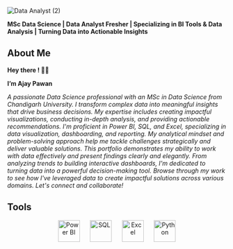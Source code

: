 
![Data Analyst (2)](https://github.com/user-attachments/assets/604cc99f-e7ea-4dc6-8cc3-bf2ef0bd4486)

**MSc Data Science | Data Analyst Fresher | Specializing in BI Tools & Data Analysis | Turning Data into Actionable Insights**

## About Me

**Hey there ! 👋🏻** 

**I’m Ajay Pawan**

*A passionate Data Science professional with an MSc in Data Science from Chandigarh University. I transform complex data into meaningful insights that drive business decisions. My expertise includes creating impactful visualizations, conducting in-depth analysis, and providing actionable recommendations. I'm proficient in Power BI, SQL, and Excel, specializing in data visualization, dashboarding, and reporting. My analytical mindset and problem-solving approach help me tackle challenges strategically and deliver valuable solutions. This portfolio demonstrates my ability to work with data effectively and present findings clearly and elegantly. From analyzing trends to building interactive dashboards, I'm dedicated to turning data into a powerful decision-making tool. Browse through my work to see how I've leveraged data to create impactful solutions across various domains. Let's connect and collaborate!*



## Tools

<p align="center">
  <img src="C:\Users\HP\Downloads\linkedin.png" alt="Power BI" width="50"/>
  &nbsp;&nbsp;&nbsp;&nbsp;
<img src="C:\Users\HP\Downloads\sql-server.png" alt="SQL" width="50"/>
  &nbsp;&nbsp;&nbsp;&nbsp;
  <img src="C:\Users\HP\Downloads\sheets.png" alt="Excel" width="50"/>
  &nbsp;&nbsp;&nbsp;&nbsp;
   <img src="https://upload.wikimedia.org/wikipedia/commons/c/c3/Python-logo-notext.svg" alt="Python" width="50"/>
</p>



<!--
**ajay-pawan/ajay-pawan** is a ✨ _special_ ✨ repository because its `README.md` (this file) appears on your GitHub profile.

Here are some ideas to get you started:

- 🔭 I’m currently working on ...
- 🌱 I’m currently learning ...
- 👯 I’m looking to collaborate on ...
- 🤔 I’m looking for help with ...
- 💬 Ask me about ...
- 📫 How to reach me: ...
- 😄 Pronouns: ...
- ⚡ Fun fact: ...
-->
